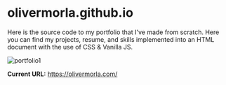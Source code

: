 # olivermorla.github.io
Here is the source code to my portfolio that I've made from scratch. Here you can find my projects, resume, and skills implemented into an HTML document with the use of CSS & Vanilla JS.

![portfolio1](https://user-images.githubusercontent.com/73266650/203679734-bd0f9e21-002b-4de8-b05a-5d6be086f9f0.PNG)

**Current URL:**
https://olivermorla.com/
